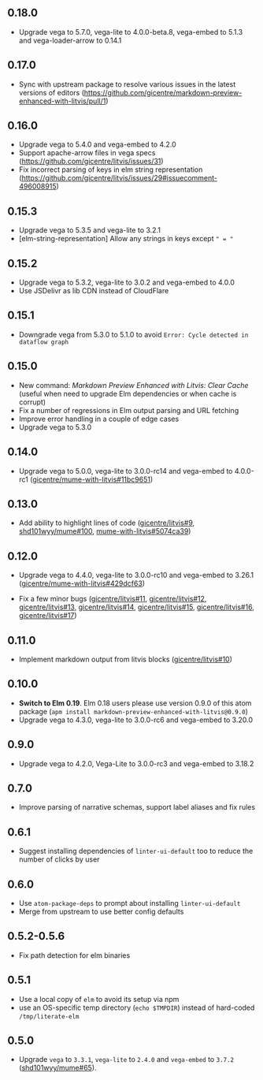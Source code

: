## 0.18.0

- Upgrade vega to 5.7.0, vega-lite to 4.0.0-beta.8, vega-embed to 5.1.3 and vega-loader-arrow to 0.14.1

## 0.17.0

- Sync with upstream package to resolve various issues in the latest versions of editors (https://github.com/gicentre/markdown-preview-enhanced-with-litvis/pull/1)

## 0.16.0

- Upgrade vega to 5.4.0 and vega-embed to 4.2.0
- Support apache-arrow files in vega specs (https://github.com/gicentre/litvis/issues/31)
- Fix incorrect parsing of keys in elm string representation (https://github.com/gicentre/litvis/issues/29#issuecomment-496008915)

## 0.15.3

- Upgrade vega to 5.3.5 and vega-lite to 3.2.1
- \[elm-string-representation] Allow any strings in keys except `" = "`

## 0.15.2

- Upgrade vega to 5.3.2, vega-lite to 3.0.2 and vega-embed to 4.0.0
- Use JSDelivr as lib CDN instead of CloudFlare

## 0.15.1

- Downgrade vega from 5.3.0 to 5.1.0 to avoid `Error: Cycle detected in dataflow graph`

## 0.15.0

- New command: _Markdown Preview Enhanced with Litvis: Clear Cache_ (useful when need to upgrade Elm dependencies or when cache is corrupt)
- Fix a number of regressions in Elm output parsing and URL fetching
- Improve error handling in a couple of edge cases
- Upgrade vega to 5.3.0

## 0.14.0

- Upgrade vega to 5.0.0, vega-lite to 3.0.0-rc14 and vega-embed to 4.0.0-rc1 ([gicentre/mume-with-litvis#11bc9651](https://github.com/gicentre/mume-with-litvis/commit/11bc96514feedadd7e125398f3fee3fc5ff3a630))

## 0.13.0

- Add ability to highlight lines of code ([gicentre/litvis#9](https://github.com/gicentre/litvis/issues/9), [shd101wyy/mume#100](https://github.com/shd101wyy/mume/pull/100), [mume-with-litvis#5074ca39](https://github.com/gicentre/mume-with-litvis/commit/5074ca39a24ff86ef8ddc63c35f33b212e2da984))

## 0.12.0

- Upgrade vega to 4.4.0, vega-lite to 3.0.0-rc10 and vega-embed to 3.26.1 ([gicentre/mume-with-litvis#429dcf63](https://github.com/gicentre/mume-with-litvis/commit/429dcf6370191cfc8b421923a6283d4f7bdc7625))

- Fix a few minor bugs ([gicentre/litvis#11](https://github.com/gicentre/litvis/issue/11),
  [gicentre/litvis#12](https://github.com/gicentre/litvis/issue/12),
  [gicentre/litvis#13](https://github.com/gicentre/litvis/issue/13),
  [gicentre/litvis#14](https://github.com/gicentre/litvis/issue/14),
  [gicentre/litvis#15](https://github.com/gicentre/litvis/issue/15),
  [gicentre/litvis#16](https://github.com/gicentre/litvis/issue/16),
  [gicentre/litvis#17](https://github.com/gicentre/litvis/issue/17))

## 0.11.0

- Implement markdown output from litvis blocks ([gicentre/litvis#10](https://github.com/gicentre/litvis/pull/10))

## 0.10.0

- **Switch to Elm 0.19**. Elm 0.18 users please use version 0.9.0 of this atom package (`apm install markdown-preview-enhanced-with-litvis@0.9.0`)
- Upgrade vega to 4.3.0, vega-lite to 3.0.0-rc6 and vega-embed to 3.20.0

## 0.9.0

- Upgrade vega to 4.2.0, Vega-Lite to 3.0.0-rc3 and vega-embed to 3.18.2

## 0.7.0

- Improve parsing of narrative schemas, support label aliases and fix rules

## 0.6.1

- Suggest installing dependencies of `linter-ui-default` too to reduce the number of clicks by user

## 0.6.0

- Use `atom-package-deps` to prompt about installing `linter-ui-default`
- Merge from upstream to use better config defaults

## 0.5.2-0.5.6

- Fix path detection for elm binaries

## 0.5.1

- Use a local copy of `elm` to avoid its setup via npm
- use an OS-specific temp directory (`echo $TMPDIR`) instead of hard-coded `/tmp/literate-elm`

## 0.5.0

- Upgrade `vega` to `3.3.1`, `vega-lite` to `2.4.0` and `vega-embed` to `3.7.2` ([shd101wyy/mume#65](https://github.com/shd101wyy/mume/pull/65)).
